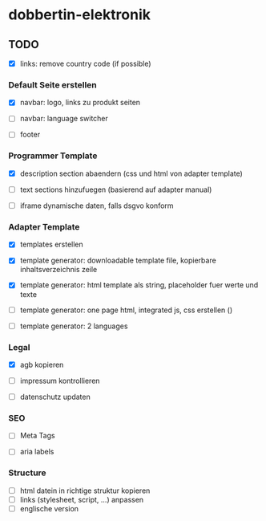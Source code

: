 # dobbertin-elektronik
 
## TODO

- [x] links: remove country code (if possible)

### Default Seite erstellen
- [x] navbar: logo, links zu produkt seiten
- [ ] navbar: language switcher
- [ ] footer


### Programmer Template
- [x] description section abaendern (css und html von adapter template)
- [ ] text sections hinzufuegen (basierend auf adapter manual)
- [ ] iframe dynamische daten, falls dsgvo konform


### Adapter Template
- [x] templates erstellen
- [x] template generator: downloadable template file, kopierbare inhaltsverzeichnis zeile
- [x] template generator: html template als string, placeholder fuer werte und texte
- [ ] template generator: one page html, integrated js, css erstellen ()
- [ ] template generator: 2 languages


### Legal
- [x] agb kopieren
- [ ] impressum kontrollieren
- [ ] datenschutz updaten


### SEO
- [ ] Meta Tags 
- [ ] aria labels


### Structure
- [ ] html datein in richtige struktur kopieren
- [ ] links (stylesheet, script, ...) anpassen
- [ ] englische version